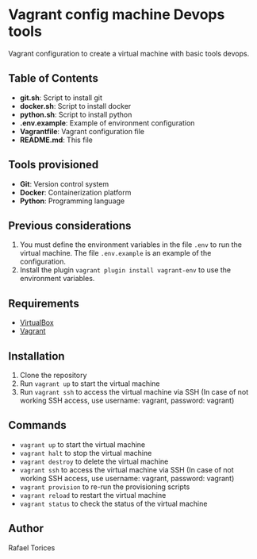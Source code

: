 # Vagrant config machine Devops tools

Vagrant configuration to create a virtual machine with basic tools devops.

## Table of Contents

- **git.sh**: Script to install git
- **docker.sh**: Script to install docker
- **python.sh**: Script to install python
- **.env.example**: Example of environment configuration
- **Vagrantfile**: Vagrant configuration file
- **README.md**: This file

## Tools provisioned

- **Git**: Version control system
- **Docker**: Containerization platform
- **Python**: Programming language

## Previous considerations

1. You must define the environment variables in the file ```.env``` to run the virtual machine. The file ```.env.example``` is an example of the configuration.
2. Install the plugin ```vagrant plugin install vagrant-env``` to use the environment variables.

## Requirements

- [VirtualBox](https://www.virtualbox.org/)
- [Vagrant](https://www.vagrantup.com/)
  
## Installation

1. Clone the repository
2. Run `vagrant up` to start the virtual machine
3. Run `vagrant ssh` to access the virtual machine via SSH (In case of not working SSH access, use username: vagrant, password: vagrant)

## Commands

- `vagrant up` to start the virtual machine
- `vagrant halt` to stop the virtual machine
- `vagrant destroy` to delete the virtual machine
- `vagrant ssh` to access the virtual machine via SSH (In case of not working SSH access, use username: vagrant, password: vagrant)
- `vagrant provision` to re-run the provisioning scripts
- `vagrant reload` to restart the virtual machine
- `vagrant status` to check the status of the virtual machine

## Author

Rafael Torices
